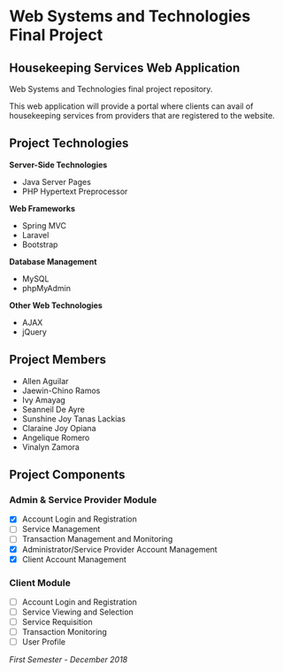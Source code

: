 # Web Systems and Technologies Final Project
## Housekeeping Services Web Application
Web Systems and Technologies final project repository.

This web application will provide a portal where clients can avail of housekeeping services from providers that are registered to the website.

## Project Technologies
**Server-Side Technologies**
- Java Server Pages
- PHP Hypertext Preprocessor

**Web Frameworks**
- Spring MVC
- Laravel
- Bootstrap

**Database Management**
- MySQL
- phpMyAdmin

**Other Web Technologies**
- AJAX
- jQuery

## Project Members
* Allen Aguilar
* Jaewin-Chino Ramos
* Ivy Amayag
* Seanneil De Ayre
* Sunshine Joy Tanas Lackias
* Claraine Joy Opiana
* Angelique Romero
* Vinalyn Zamora

## Project Components
### Admin & Service Provider Module
- [X] Account Login and Registration
- [ ] Service Management
- [ ] Transaction Management and Monitoring
- [X] Administrator/Service Provider Account Management
- [X] Client Account Management
### Client Module
- [ ] Account Login and Registration
- [ ] Service Viewing and Selection
- [ ] Service Requisition
- [ ] Transaction Monitoring
- [ ] User Profile

*First Semester - December 2018*
